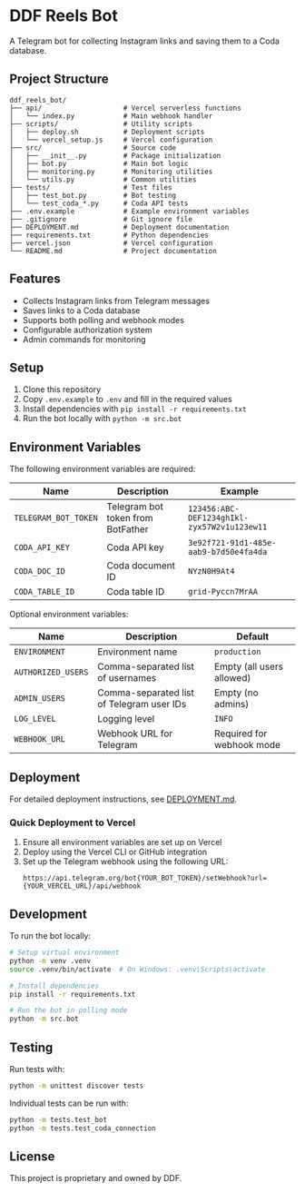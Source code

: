 # DDF Reels Bot

A Telegram bot for collecting Instagram links and saving them to a Coda database.

## Project Structure

```
ddf_reels_bot/
├── api/                    # Vercel serverless functions
│   └── index.py            # Main webhook handler
├── scripts/                # Utility scripts
│   ├── deploy.sh           # Deployment scripts
│   └── vercel_setup.js     # Vercel configuration
├── src/                    # Source code
│   ├── __init__.py         # Package initialization
│   ├── bot.py              # Main bot logic
│   ├── monitoring.py       # Monitoring utilities
│   └── utils.py            # Common utilities
├── tests/                  # Test files
│   ├── test_bot.py         # Bot testing
│   └── test_coda_*.py      # Coda API tests
├── .env.example            # Example environment variables
├── .gitignore              # Git ignore file
├── DEPLOYMENT.md           # Deployment documentation
├── requirements.txt        # Python dependencies
├── vercel.json             # Vercel configuration
└── README.md               # Project documentation
```

## Features

- Collects Instagram links from Telegram messages
- Saves links to a Coda database
- Supports both polling and webhook modes
- Configurable authorization system
- Admin commands for monitoring

## Setup

1. Clone this repository
2. Copy `.env.example` to `.env` and fill in the required values
3. Install dependencies with `pip install -r requirements.txt`
4. Run the bot locally with `python -m src.bot`

## Environment Variables

The following environment variables are required:

| Name | Description | Example |
|------|-------------|---------|
| `TELEGRAM_BOT_TOKEN` | Telegram bot token from BotFather | `123456:ABC-DEF1234ghIkl-zyx57W2v1u123ew11` |
| `CODA_API_KEY` | Coda API key | `3e92f721-91d1-485e-aab9-b7d50e4fa4da` |
| `CODA_DOC_ID` | Coda document ID | `NYzN0H9At4` |
| `CODA_TABLE_ID` | Coda table ID | `grid-Pyccn7MrAA` |

Optional environment variables:

| Name | Description | Default |
|------|-------------|---------|
| `ENVIRONMENT` | Environment name | `production` |
| `AUTHORIZED_USERS` | Comma-separated list of usernames | Empty (all users allowed) |
| `ADMIN_USERS` | Comma-separated list of Telegram user IDs | Empty (no admins) |
| `LOG_LEVEL` | Logging level | `INFO` |
| `WEBHOOK_URL` | Webhook URL for Telegram | Required for webhook mode |

## Deployment

For detailed deployment instructions, see [DEPLOYMENT.md](DEPLOYMENT.md).

### Quick Deployment to Vercel

1. Ensure all environment variables are set up on Vercel
2. Deploy using the Vercel CLI or GitHub integration
3. Set up the Telegram webhook using the following URL:
   ```
   https://api.telegram.org/bot{YOUR_BOT_TOKEN}/setWebhook?url={YOUR_VERCEL_URL}/api/webhook
   ```

## Development

To run the bot locally:

```bash
# Setup virtual environment
python -m venv .venv
source .venv/bin/activate  # On Windows: .venv\Scripts\activate

# Install dependencies
pip install -r requirements.txt

# Run the bot in polling mode
python -m src.bot
```

## Testing

Run tests with:

```bash
python -m unittest discover tests
```

Individual tests can be run with:

```bash
python -m tests.test_bot
python -m tests.test_coda_connection
```

## License

This project is proprietary and owned by DDF. 